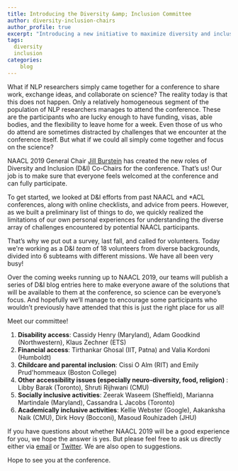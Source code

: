 ```yaml
---
title: Introducing the Diversity &amp; Inclusion Committee
author: diversity-inclusion-chairs
author_profile: true
excerpt: "Introducing a new initiative to maximize diversity and inclusion."
tags:
  diversity
  inclusion
categories:
    blog
---
```


What if NLP researchers simply came together for a conference to share work, exchange ideas, and collaborate on science? The reality today is that this does not happen. Only a relatively homogeneous segment of the population of NLP researchers manages to attend the conference.  These are the participants who are lucky enough to have funding, visas, able bodies, and the flexibility to leave home for a week.  Even those of us who do attend are sometimes distracted by challenges that we encounter at the conference itself.  But what if we could all simply come together and focus on the science?

NAACL 2019 General Chair [Jill Burstein](https://sites.google.com/site/jbursteinets/) has created the new roles of Diversity and Inclusion (D&amp;I) Co-Chairs for the conference.  That’s us!   Our job is to make sure that everyone feels welcomed at the conference and can fully participate.

To get started, we looked at D&amp;I efforts from past NAACL and *ACL conferences, along with online checklists, and advice from peers.  However, as we built a preliminary list of things to do, we quickly realized the limitations of our own personal experiences for understanding the diverse array of challenges encountered by potential NAACL participants.

That’s why we put out a survey, last fall, and called for volunteers.  Today we're working as a D&amp;I _team_ of 18 volunteers from diverse backgrounds, divided into 6 subteams with different missions.  We have all been very busy!

Over the coming weeks running up to NAACL 2019, our teams will publish a series of D&amp;I blog entries here to make everyone aware of the solutions that will be available to them at the conference, so science can be everyone’s focus. And hopefully we’ll manage to encourage some participants who wouldn’t previously have attended that this is just the right place for us all!

Meet our committee!

1. **Disability access**: Cassidy Henry (Maryland), Adam Goodkind (Northwestern), Klaus Zechner (ETS)
2. **Financial access**: Tirthankar Ghosal (IIT, Patna) and Valia Kordoni (Humboldt) 
3. **Childcare and parental inclusion**: Cissi O Alm (RIT) and Emily Prud'hommeaux (Boston College)
4. **Other accessibility issues (especially neuro-diversity, food, religion)** : Libby Barak (Toronto), Shruti Rijhwani (CMU)
5. **Socially inclusive activities**: Zeerak Waseem (Sheffield), Marianna Martindale (Maryland), Cassandra L Jacobs (Toronto)
6. **Academically inclusive activities**: Kellie Webster (Google), Aakanksha Naik (CMU), Dirk Hovy (Bocconi), Masoud Rouhizadeh (JHU)

If you have questions about whether NAACL 2019 will be a good experience for you, we hope the answer is yes.  But please feel free to ask us directly either via [email](mailto:naacl2019-diversity-inclusion-chairs@googlegroups.com) or <a href="https://twitter.com/intent/tweet?text=@naaclhlt&hashtags=diversityinclusion" target="_blank">Twitter</a>.  We are also open to suggestions.

Hope to see you at the conference.



